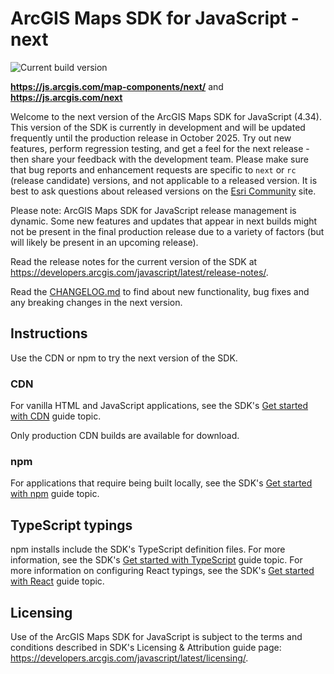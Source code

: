 # ArcGIS Maps SDK for JavaScript - next

![Current build version](https://img.shields.io/npm/v/@arcgis/core/next?label=Current%20build)

**https://js.arcgis.com/map-components/next/** and **https://js.arcgis.com/next**

Welcome to the next version of the ArcGIS Maps SDK for JavaScript (4.34). This version of the SDK is currently in development and will be updated frequently until the production release in October 2025. Try out new features, perform regression testing, and get a feel for the next release - then share your feedback with the development team. Please make sure that bug reports and enhancement requests are specific to `next` or `rc` (release candidate) versions, and not applicable to a released version. It is best to ask questions about released versions on the [Esri Community](https://community.esri.com/t5/arcgis-javascript-maps-sdk-questions/bd-p/arcgis-api-for-javascript-questions) site.

Please note: ArcGIS Maps SDK for JavaScript release management is dynamic. Some new features and updates that appear in next builds might not be present in the final production release due to a variety of factors (but will likely be present in an upcoming release).

Read the release notes for the current version of the SDK at https://developers.arcgis.com/javascript/latest/release-notes/.

Read the [CHANGELOG.md](CHANGELOG.md) to find about new functionality, bug fixes and any breaking changes in the next version.

## Instructions

Use the CDN or npm to try the next version of the SDK.

### CDN

For vanilla HTML and JavaScript applications, see the SDK's [Get started with CDN](https://developers.arcgis.com/javascript/latest/get-started/#cdn) guide topic.

Only production CDN builds are available for download.

### npm

For applications that require being built locally, see the SDK's [Get started with npm](https://developers.arcgis.com/javascript/latest/get-started/#npm) guide topic.

## TypeScript typings

npm installs include the SDK's TypeScript definition files. For more information, see the SDK's [Get started  with TypeScript](https://developers.arcgis.com/javascript/latest/get-started/#typescript) guide topic. For more information on configuring React typings, see the SDK's [Get started with React](https://developers.arcgis.com/javascript/latest/get-started/#react) guide topic.

## Licensing

Use of the ArcGIS Maps SDK for JavaScript is subject to the terms and conditions described in SDK's Licensing & Attribution guide page: https://developers.arcgis.com/javascript/latest/licensing/.
